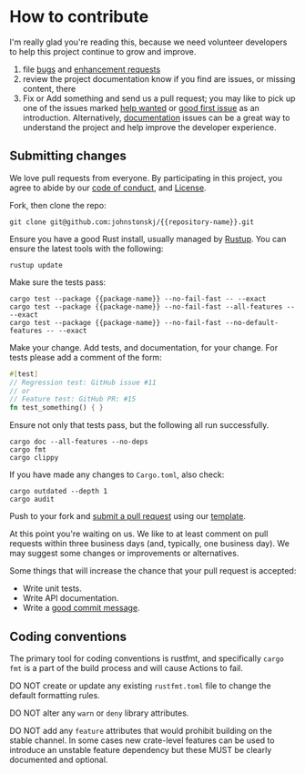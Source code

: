 # How to contribute

I'm really glad you're reading this, because we need volunteer developers to
help this project continue to grow and improve.

1. file [bugs](../../issues/new?assignees=&labels=bug&template=bug_report.md) and [enhancement requests](../../issues/new?assignees=&labels=enhancement&template=feature_request.md)
2. review the project documentation know if you find are issues, or missing
   content, there
3. Fix or Add something and send us a pull request; you may like to pick up one
   of the issues marked [help wanted](../../labels/help%20wanted) or [good first issue](../../labels/good%20first%20issue) as an introduction.
   Alternatively, [documentation](../../labels/documentation) issues can be a great way to understand the
   project and help improve the developer experience.

## Submitting changes


We love pull requests from everyone. By participating in this project, you agree
to abide by our [code of conduct](./CODE_OF_CONDUCT.md), and [License](./LICENSE).

Fork, then clone the repo:

```
git clone git@github.com:johnstonskj/{{repository-name}}.git
```

Ensure you have a good Rust install, usually managed by [Rustup](https://rustup.rs/).
You can ensure the latest tools with the following:

```
rustup update
```

Make sure the tests pass:

```
cargo test --package {{package-name}} --no-fail-fast -- --exact
cargo test --package {{package-name}} --no-fail-fast --all-features -- --exact
cargo test --package {{package-name}} --no-fail-fast --no-default-features -- --exact
```

Make your change. Add tests, and documentation, for your change. For tests
please add a comment of the form:

```rust
#[test]
// Regression test: GitHub issue #11
// or
// Feature test: GitHub PR: #15
fn test_something() { }
```

Ensure not only that tests pass, but the following all run successfully.

```
cargo doc --all-features --no-deps
cargo fmt
cargo clippy
```

If you have made any changes to `Cargo.toml`, also check:

```
cargo outdated --depth 1
cargo audit
```

Push to your fork and [submit a pull request](../../compare/) using our [template](./pull_request_template.md).

At this point you're waiting on us. We like to at least comment on pull requests
within three business days (and, typically, one business day). We may suggest
some changes or improvements or alternatives.

Some things that will increase the chance that your pull request is accepted:

* Write unit tests.
* Write API documentation.
* Write a [good commit message](https://cbea.ms/git-commit/https://cbea.ms/git-commit/).

## Coding conventions

The primary tool for coding conventions is rustfmt, and specifically `cargo fmt`
is a part of the build process and will cause Actions to fail.

DO NOT create or update any existing `rustfmt.toml` file to change the default
formatting rules.

DO NOT alter any `warn` or `deny` library attributes.

DO NOT add any `feature` attributes that would prohibit building on the stable
channel. In some cases new crate-level features can be used to introduce an
unstable feature dependency but these MUST be clearly documented and optional.
